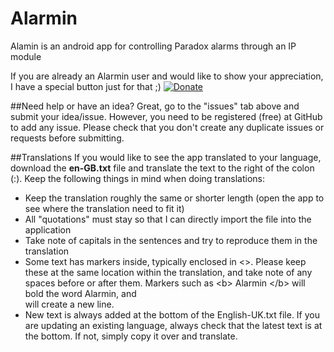# Alarmin
Alamin is an android app for controlling Paradox alarms through an IP module

If you are already an Alarmin user and would like to show your appreciation, I have a special button just for that ;)
[![Donate](https://www.paypalobjects.com/en_US/i/btn/btn_donateCC_LG.gif)](https://www.paypal.com/cgi-bin/webscr?cmd=_s-xclick&hosted_button_id=QDLPX7ECTEPAA)

##Need help or have an idea?
Great, go to the "issues" tab above and submit your idea/issue. However, you need to be registered (free) at GitHub to add any issue. Please check that you don't create any duplicate issues or requests before submitting.

##Translations
If you would like to see the app translated to your language, download the <b>en-GB.txt</b> file and translate the text to the right of the colon (:). Keep the following things in mind when doing translations:
* Keep the translation roughly the same or shorter length (open the app to see where the translation need to fit it)
* All "quotations" must stay so that I can directly import the file into the application
* Take note of capitals in the sentences and try to reproduce them in the translation
* Some text has markers inside, typically enclosed in <>. Please keep these at the same location within the translation, and take note of any spaces before or after them. Markers such as \<b> Alarmin \</b> will bold the word Alarmin, and <br> will create a new line.
* New text is always added at the bottom of the English-UK.txt file. If you are updating an existing language, always check that the latest text is at the bottom. If not, simply copy it over and translate.
